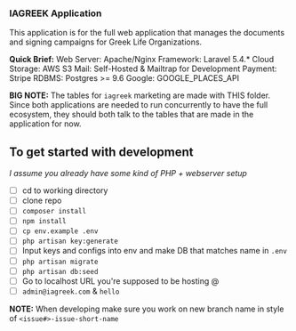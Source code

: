 ### IAGREEK Application

This application is for the full web application that manages the documents and signing campaigns for Greek Life Organizations.

**Quick Brief:**
Web Server: Apache/Nginx
Framework: Laravel 5.4.*
Cloud Storage: AWS S3
Mail: Self-Hosted & Mailtrap for Development
Payment: Stripe
RDBMS: Postgres >= 9.6
Google: GOOGLE_PLACES_API

**BIG NOTE:**
The tables for `iagreek` marketing are made with THIS folder. Since both applications are needed to run concurrently to have the full ecosystem, they should both talk to the tables that are made in the application for now.


## To get started with development
_I assume you already have some kind of PHP + webserver setup_
- [ ] cd to working directory
- [ ] clone repo
- [ ] `composer install`
- [ ] `npm install`
- [ ] `cp env.example .env`
- [ ] `php artisan key:generate`
- [ ] Input keys and configs into env and make DB that matches name in `.env`
- [ ] `php artisan migrate`
- [ ] `php artisan db:seed`
- [ ] Go to localhost URL you're supposed to be hosting @
- [ ] `admin@iagreek.com` & `hello`

**NOTE:** When developing make sure you work on new branch name in style of `<issue#>-issue-short-name`
